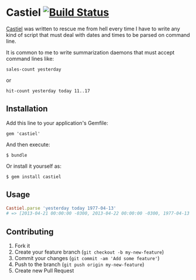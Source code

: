 # Castiel [![Build Status](https://travis-ci.org/adilsoncarvalho/castiel.png?branch=master)](https://travis-ci.org/adilsoncarvalho/castiel)

[Castiel](http://va.mu/cUmX) was written to rescue me from hell every time I have to write any kind
of script that must deal with dates and times to be parsed on command line.

It is common to me to write summarization daemons that must accept command lines like:

`sales-count yesterday`

or

`hit-count yesterday today 11..17`

## Installation

Add this line to your application's Gemfile:

    gem 'castiel'

And then execute:

    $ bundle

Or install it yourself as:

    $ gem install castiel

## Usage

````ruby
Castiel.parse 'yesterday today 1977-04-13'
# => [2013-04-21 00:00:00 -0300, 2013-04-22 00:00:00 -0300, 1977-04-13 00:00:00 -0300]
````

## Contributing

1. Fork it
2. Create your feature branch (`git checkout -b my-new-feature`)
3. Commit your changes (`git commit -am 'Add some feature'`)
4. Push to the branch (`git push origin my-new-feature`)
5. Create new Pull Request
